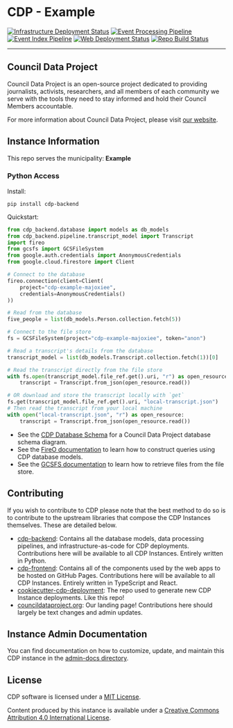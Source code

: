 # CDP - Example

[![Infrastructure Deployment Status](https://github.com/CouncilDataProject/example/workflows/Infrastructure/badge.svg)](https://github.com/CouncilDataProject/example/actions?query=workflow%3A%22Infrastructure%22)
[![Event Processing Pipeline](https://github.com/CouncilDataProject/example/workflows/Event%20Gather/badge.svg)](https://github.com/CouncilDataProject/example/actions?query=workflow%3A%22Event+Gather%22)
[![Event Index Pipeline](https://github.com/CouncilDataProject/example/workflows/Event%20Index/badge.svg)](https://github.com/CouncilDataProject/example/actions?query=workflow%3A%22Event+Index%22)
[![Web Deployment Status](https://github.com/CouncilDataProject/example/workflows/Web%20App/badge.svg)](https://CouncilDataProject.github.io/example)
[![Repo Build Status](https://github.com/CouncilDataProject/example/workflows/Build%20Main/badge.svg)](https://github.com/CouncilDataProject/example/actions?query=workflow%3A%22Build+Main%22)

---

## Council Data Project

Council Data Project is an open-source project dedicated to providing journalists, activists, researchers, and all members of each community we serve with the tools they need to stay informed and hold their Council Members accountable.

For more information about Council Data Project, please visit [our website](https://councildataproject.org/).

## Instance Information

This repo serves the municipality: **Example**

### Python Access

Install:

`pip install cdp-backend`

Quickstart:

```python
from cdp_backend.database import models as db_models
from cdp_backend.pipeline.transcript_model import Transcript
import fireo
from gcsfs import GCSFileSystem
from google.auth.credentials import AnonymousCredentials
from google.cloud.firestore import Client

# Connect to the database
fireo.connection(client=Client(
    project="cdp-example-majoxiee",
    credentials=AnonymousCredentials()
))

# Read from the database
five_people = list(db_models.Person.collection.fetch(5))

# Connect to the file store
fs = GCSFileSystem(project="cdp-example-majoxiee", token="anon")

# Read a transcript's details from the database
transcript_model = list(db_models.Transcript.collection.fetch(1))[0]

# Read the transcript directly from the file store
with fs.open(transcript_model.file_ref.get().uri, "r") as open_resource:
    transcript = Transcript.from_json(open_resource.read())

# OR download and store the transcript locally with `get`
fs.get(transcript_model.file_ref.get().uri, "local-transcript.json")
# Then read the transcript from your local machine
with open("local-transcript.json", "r") as open_resource:
    transcript = Transcript.from_json(open_resource.read())
```

-   See the [CDP Database Schema](https://councildataproject.org/cdp-backend/database_schema.html)
    for a Council Data Project database schema diagram.
-   See the [FireO documentation](https://octabyte.io/FireO/)
    to learn how to construct queries using CDP database models.
-   See the [GCSFS documentation](https://gcsfs.readthedocs.io/en/latest/index.html)
    to learn how to retrieve files from the file store.

## Contributing

If you wish to contribute to CDP please note that the best method to do so is to contribute to the upstream libraries that compose the CDP Instances themselves. These are detailed below.

-   [cdp-backend](https://github.com/CouncilDataProject/cdp-backend): Contains all the database models, data processing pipelines, and infrastructure-as-code for CDP deployments. Contributions here will be available to all CDP Instances. Entirely written in Python.
-   [cdp-frontend](https://github.com/CouncilDataProject/cdp-frontend): Contains all of the components used by the web apps to be hosted on GitHub Pages. Contributions here will be available to all CDP Instances. Entirely written in TypeScript and React.
-   [cookiecutter-cdp-deployment](https://github.com/CouncilDataProject/cookiecutter-cdp-deployment): The repo used to generate new CDP Instance deployments. Like this repo!
-   [councildataproject.org](https://github.com/CouncilDataProject/councildataproject.github.io): Our landing page! Contributions here should largely be text changes and admin updates.

## Instance Admin Documentation

You can find documentation on how to customize, update, and maintain this CDP instance
in the
[admin-docs directory](https://github.com/CouncilDataProject/example/tree/main/admin-docs).

## License

CDP software is licensed under a [MIT License](./LICENSE).

Content produced by this instance is available under a [Creative Commons Attribution 4.0 International License](https://creativecommons.org/licenses/by/4.0/).
